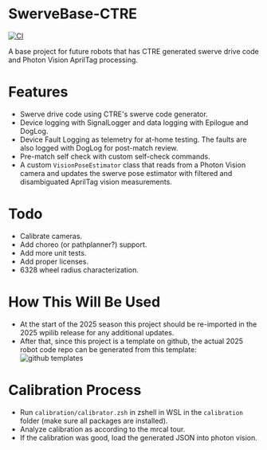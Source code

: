 # SwerveBase-CTRE
[![CI](https://github.com/Team334/SwerveBase-CTRE/actions/workflows/main.yml/badge.svg)](https://github.com/Team334/SwerveBase-CTRE/actions/workflows/main.yml)

A base project for future robots that has CTRE generated swerve drive code and Photon Vision AprilTag processing.

# Features
- Swerve drive code using CTRE's swerve code generator.
- Device logging with SignalLogger and data logging with Epilogue and DogLog.
- Device Fault Logging as telemetry for at-home testing. The faults are also logged with DogLog for post-match review.
- Pre-match self check with custom self-check commands.
- A custom `VisionPoseEstimator` class that reads from a Photon Vision camera and updates the swerve pose estimator with filtered and disambiguated AprilTag vision measurements.

# Todo
- Calibrate cameras.
- Add choreo (or pathplanner?) support.
- Add more unit tests.
- Add proper licenses.
- 6328 wheel radius characterization.

# How This Will Be Used
- At the start of the 2025 season this project should be re-imported in the 2025 wpilib release for any additional updates.
- After that, since this project is a template on github, the actual 2025 robot code repo can be generated from this template:
![github templates](https://docs.github.com/assets/cb-76823/mw-1440/images/help/repository/use-this-template-button.webp)

# Calibration Process
- Run `calibration/calibrator.zsh` in zshell in WSL in the `calibration` folder (make sure all packages are installed).
- Analyze calibration as according to the mrcal tour.
- If the calibration was good, load the generated JSON into photon vision.